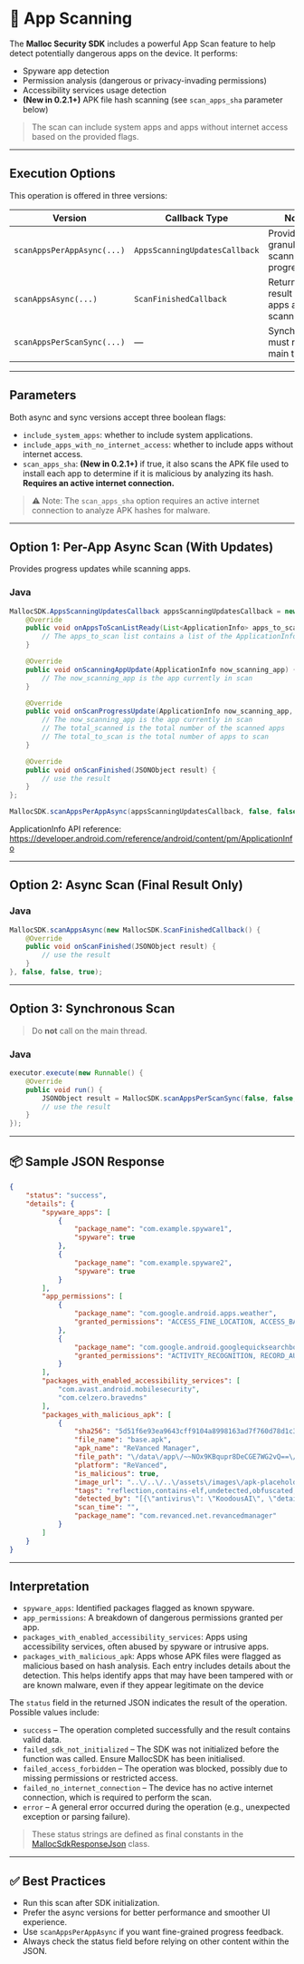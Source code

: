 # 📱 App Scanning

The **Malloc Security SDK** includes a powerful App Scan feature to help detect potentially dangerous apps on the device. It performs:

* Spyware app detection
* Permission analysis (dangerous or privacy-invading permissions)
* Accessibility services usage detection
* **(New in 0.2.1+)** APK file hash scanning (see `scan_apps_sha` parameter below)

> The scan can include system apps and apps without internet access based on the provided flags.

---

## Execution Options

This operation is offered in three versions:

| Version                    | Callback Type                 | Notes                                           |
| -------------------------- | ----------------------------- | ----------------------------------------------- |
| `scanAppsPerAppAsync(...)` | `AppsScanningUpdatesCallback` | Provides granular scanning progress             |
| `scanAppsAsync(...)`       | `ScanFinishedCallback`        | Returns final result after all apps are scanned |
| `scanAppsPerScanSync(...)` | —                             | Synchronous, must run off main thread           |

---

## Parameters

Both async and sync versions accept three boolean flags:

* `include_system_apps`: whether to include system applications.
* `include_apps_with_no_internet_access`: whether to include apps without internet access.
* `scan_apps_sha`: **(New in 0.2.1+)** if true, it also scans the APK file used to install each app to determine if it is malicious by analyzing its hash. **Requires an active internet connection.**

> ⚠️ Note: The `scan_apps_sha` option requires an active internet connection to analyze APK hashes for malware.

---

## Option 1: Per-App Async Scan (With Updates)

Provides progress updates while scanning apps.

### Java

```java
MallocSDK.AppsScanningUpdatesCallback appsScanningUpdatesCallback = new MallocSDK.AppsScanningUpdatesCallback() {
    @Override
    public void onAppsToScanListReady(List<ApplicationInfo> apps_to_scan) {
        // The apps_to_scan list contains a list of the ApplicationInfo of the apps to be scanned
    }

    @Override
    public void onScanningAppUpdate(ApplicationInfo now_scanning_app) {
        // The now_scanning_app is the app currently in scan
    }

    @Override
    public void onScanProgressUpdate(ApplicationInfo now_scanning_app, int total_scanned, int total_to_scan) {
        // The now_scanning_app is the app currently in scan
        // The total_scanned is the total number of the scanned apps
        // The total_to_scan is the total number of apps to scan
    }

    @Override
    public void onScanFinished(JSONObject result) {
        // use the result
    }
};

MallocSDK.scanAppsPerAppAsync(appsScanningUpdatesCallback, false, false, true);
```

ApplicationInfo API reference: https://developer.android.com/reference/android/content/pm/ApplicationInfo


---

## Option 2: Async Scan (Final Result Only)

### Java

```java
MallocSDK.scanAppsAsync(new MallocSDK.ScanFinishedCallback() {
    @Override
    public void onScanFinished(JSONObject result) {
        // use the result
    }
}, false, false, true);
```

---

## Option 3: Synchronous Scan

> Do **not** call on the main thread.

### Java

```java
executor.execute(new Runnable() {
    @Override
    public void run() {
        JSONObject result = MallocSDK.scanAppsPerScanSync(false, false, true);
        // use the result
    }
});
```

---

## 📦 Sample JSON Response

```json
{
    "status": "success",
    "details": {
        "spyware_apps": [
            {
                "package_name": "com.example.spyware1",
                "spyware": true
            },
            {
                "package_name": "com.example.spyware2",
                "spyware": true
            }
        ],
        "app_permissions": [
            {
                "package_name": "com.google.android.apps.weather",
                "granted_permissions": "ACCESS_FINE_LOCATION, ACCESS_BACKGROUND_LOCATION, INTERNET, ACCESS_COARSE_LOCATION"
            },
            {
                "package_name": "com.google.android.googlequicksearchbox",
                "granted_permissions": "ACTIVITY_RECOGNITION, RECORD_AUDIO, READ_CALL_LOG, READ_CALENDAR, READ_SMS, ACCESS_BACKGROUND_LOCATION, SEND_SMS, CALL_PHONE, WRITE_CONTACTS, BLUETOOTH_CONNECT, INTERNET, GET_ACCOUNTS, CAMERA, ACCESS_COARSE_LOCATION, READ_PHONE_STATE, READ_CONTACTS, BLUETOOTH_SCAN, WRITE_CALENDAR"
            }
        ],
        "packages_with_enabled_accessibility_services": [
            "com.avast.android.mobilesecurity",
            "com.celzero.bravedns"
        ],
        "packages_with_malicious_apk": [
            {
                "sha256": "5d51f6e93ea9643cff9104a8998163ad7f760d78d1c358a198b834be37af1aa7",
                "file_name": "base.apk",
                "apk_name": "ReVanced Manager",
                "file_path": "\/data\/app\/~~NOx9KBqupr8DeCGE7WG2vQ==\/com.revanced.net.revancedmanager-iq6GUem2xdunsYlJZ1EfWw==\/base.apk",
                "platform": "ReVanced",
                "is_malicious": true,
                "image_url": "..\/..\/..\/assets\/images\/apk-placeholder-profile-d.svg",
                "tags": "reflection,contains-elf,undetected,obfuscated,malicious",
                "detected_by": "[{\"antivirus\": \"KoodousAI\", \"details\": \"detected\"}]",
                "scan_time": "",
                "package_name": "com.revanced.net.revancedmanager"
            }
        ]
    }
}
```

---

## Interpretation

* `spyware_apps`: Identified packages flagged as known spyware.
* `app_permissions`: A breakdown of dangerous permissions granted per app.
* `packages_with_enabled_accessibility_services`: Apps using accessibility services, often abused by spyware or intrusive apps.
* `packages_with_malicious_apk`: Apps whose APK files were flagged as malicious based on hash analysis. Each entry includes details about the detection. This helps identify apps that may have been tampered with or are known malware, even if they appear legitimate on the device

The `status` field in the returned JSON indicates the result of the operation. Possible values include:
* `success` – The operation completed successfully and the result contains valid data.
* `failed_sdk_not_initialized` – The SDK was not initialized before the function was called. Ensure MallocSDK has been initialised.
* `failed_access_forbidden` – The operation was blocked, possibly due to missing permissions or restricted access.
* `failed_no_internet_connection` – The device has no active internet connection, which is required to perform the scan.
* `error` – A general error occurred during the operation (e.g., unexpected exception or parsing failure).

> These status strings are defined as final constants in the [MallocSdkResponseJson](./mallocSdkResponseJson.md) class.
      
---

## ✅ Best Practices

* Run this scan after SDK initialization.
* Prefer the async versions for better performance and smoother UI experience.
* Use `scanAppsPerAppAsync` if you want fine-grained progress feedback.
* Always check the status field before relying on other content within the JSON.
  
